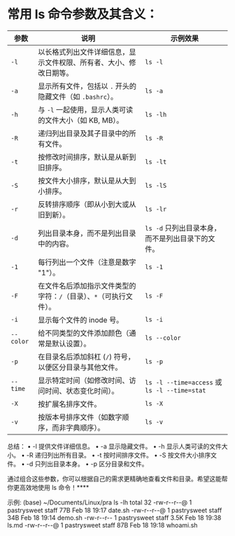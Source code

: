 # 常用 ls 命令参数及其含义：

| 参数            | 说明                                                          | 示例效果                                                        |
|----------------|---------------------------------------------------------------|---------------------------------------------------------------|
| `-l`           | 以长格式列出文件详细信息，显示文件权限、所有者、大小、修改日期等。 | `ls -l`                                                        |
| `-a`           | 显示所有文件，包括以 `.` 开头的隐藏文件（如 `.bashrc`）。        | `ls -a`                                                        |
| `-h`           | 与 `-l` 一起使用，显示人类可读的文件大小（如 KB, MB）。         | `ls -lh`                                                      |
| `-R`           | 递归列出目录及其子目录中的所有文件。                            | `ls -R`                                                        |
| `-t`           | 按修改时间排序，默认是从新到旧排序。                           | `ls -lt`                                                       |
| `-S`           | 按文件大小排序，默认是从大到小排序。                           | `ls -lS`                                                       |
| `-r`           | 反转排序顺序（即从小到大或从旧到新）。                         | `ls -lr`                                                       |
| `-d`           | 列出目录本身，而不是列出目录中的内容。                         | `ls -d` 只列出目录本身，而不是列出目录下的文件。               |
| `-1`           | 每行列出一个文件（注意是数字 "1"）。                          | `ls -1`                                                        |
| `-F`           | 在文件名后添加指示文件类型的字符：`/`（目录）、`*`（可执行文件）。 | `ls -F`                                                        |
| `-i`           | 显示每个文件的 inode 号。                                      | `ls -i`                                                        |
| `--color`      | 给不同类型的文件添加颜色（通常是默认设置）。                   | `ls --color`                                                    |
| `-p`           | 在目录名后添加斜杠 (`/`) 符号，以便区分目录与其他文件。          | `ls -p`                                                        |
| `--time`       | 显示特定时间（如修改时间、访问时间、状态变化时间）。            | `ls -l --time=access` 或 `ls -l --time=stat`                   |
| `-X`           | 按扩展名排序文件。                                              | `ls -X`                                                        |
| `-v`           | 按版本号排序文件（如数字顺序，而非字典顺序）。                   | `ls -v`                                                        |

总结：
	•	-l 提供文件详细信息。
	•	-a 显示隐藏文件。
	•	-h 显示人类可读的文件大小。
	•	-R 递归列出所有目录。
	•	-t 按时间排序文件。
	•	-S 按文件大小排序文件。
	•	-d 只列出目录本身。
	•	-p 区分目录和文件。

通过组合这些参数，你可以根据自己的需求更精确地查看文件和目录。希望这能帮你更高效地使用 ls 命令！****


示例:
(base) ~/Documents/Linux/pra ls -lh
    total 32
    -rw-r--r--@ 1 pastrysweet  staff    77B Feb 18 19:17 date.sh
    -rw-r--r--@ 1 pastrysweet  staff    34B Feb 18 19:14 demo.sh
    -rw-r--r--  1 pastrysweet  staff   3.5K Feb 18 19:38 ls.md
    -rw-r--r--@ 1 pastrysweet  staff    87B Feb 18 19:18 whoami.sh